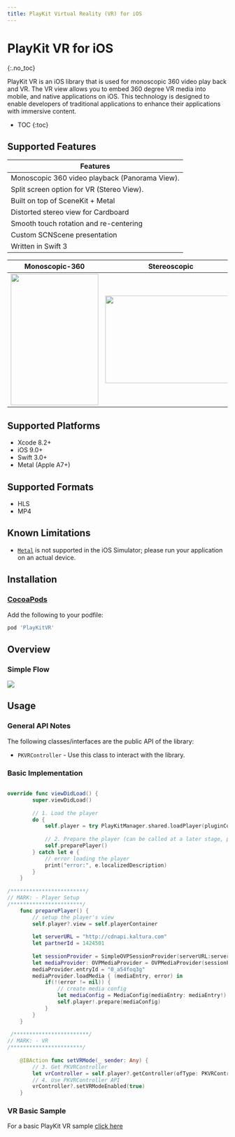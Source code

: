 ```yaml
---
title: PlayKit Virtual Reality (VR) for iOS
---
```


# PlayKit VR for iOS

{:.no_toc}

PlayKit VR is an iOS library that is used for monoscopic 360 video play back and VR. The VR view allows you to embed 360 degree VR media into mobile, and native applications on iOS. This technology is designed to enable developers of traditional applications to enhance their applications with immersive content.

* TOC
{:toc}

## Supported Features  

| Features
|---------
| Monoscopic 360 video playback (Panorama View).
| Split screen option for VR (Stereo View).
| Built on top of SceneKit + Metal
| Distorted stereo view for Cardboard
| Smooth touch rotation and re-centering
| Custom SCNScene presentation
| Written in Swift 3


Monoscopic-360             |  Stereoscopic
:-------------------------:|:-------------------------:
<img src="Resources/panorama-preview.gif" width="200" height="300">  |  <img src="Resources/StereoView.png" width="300" height="200">


## Supported Platforms  

- Xcode 8.2+
- iOS 9.0+
- Swift 3.0+
- Metal (Apple A7+)

## Supported Formats  

- HLS
- MP4

## Known Limitations  

- [`Metal`](https://developer.apple.com/documentation/metal) is not supported in the iOS Simulator; please run your application on an actual device.

## Installation  

### [CocoaPods](https://cocoapods.org/)

Add the following  to your podfile:

```ruby
pod 'PlayKitVR'
```

## Overview  

### Simple Flow  

![](Resources/basicFlow.png)

## Usage  

### General API Notes  

The following classes/interfaces are the public API of the library:

* `PKVRController` - Use this class to interact with the library.

### Basic Implementation  

```swift

override func viewDidLoad() {
        super.viewDidLoad()
        
        // 1. Load the player
        do {
            self.player = try PlayKitManager.shared.loadPlayer(pluginConfig: nil)
            
            // 2. Prepare the player (can be called at a later stage, preparing starts buffering the video)
            self.preparePlayer()
        } catch let e {
            // error loading the player
            print("error:", e.localizedDescription)
        }
    }
    
/************************/
// MARK: - Player Setup
/***********************/
    func preparePlayer() {
        // setup the player's view
        self.player?.view = self.playerContainer
        
        let serverURL = "http://cdnapi.kaltura.com"
        let partnerId = 1424501
        
        let sessionProvider = SimpleOVPSessionProvider(serverURL:serverURL, partnerId: Int64(partnerId), ks: nil)
        let mediaProvider: OVPMediaProvider = OVPMediaProvider(sessionProvider)
        mediaProvider.entryId = "0_a54foq3g"
        mediaProvider.loadMedia { (mediaEntry, error) in
            if(!(error != nil)) {
                // create media config
                let mediaConfig = MediaConfig(mediaEntry: mediaEntry!)
                self.player!.prepare(mediaConfig)
            }
        }
    }
    
 /************************/
// MARK: - VR
/***********************/
    
    @IBAction func setVRMode(_ sender: Any) {
        // 3. Get PKVRController
        let vrController = self.player?.getController(ofType: PKVRController.self)
        // 4. Use PKVRController API
        vrController?.setVRModeEnabled(true)
    }
```

### VR Basic Sample  

For a basic PlayKit VR sample [click here](https://github.com/kaltura/playkit-ios-samples/tree/master/VRSample)
